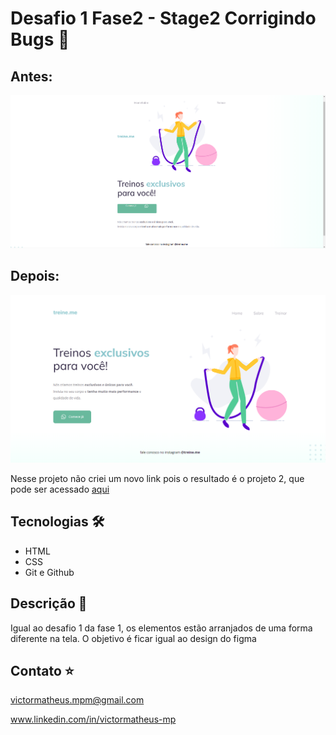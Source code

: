 # Desafio 1 Fase2 - Stage2 Corrigindo Bugs 🚀
 
## Antes:
![preview antes](./.github/previewantes.png)
## Depois:
![preview depois](./.github/previewdepois.png)

Nesse projeto não criei um novo link pois o resultado é o projeto 2, que pode ser acessado [aqui](https://victorm-mp.github.io/Projeto1-Stage2/)

## Tecnologias 🛠
- HTML
- CSS
- Git e Github

## Descrição 📖
Igual ao desafio 1 da fase 1, os elementos estão arranjados de uma forma diferente na tela. O objetivo é ficar igual ao design do figma

## Contato ⭐
victormatheus.mpm@gmail.com

www.linkedin.com/in/victormatheus-mp
